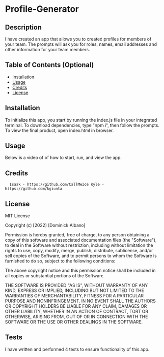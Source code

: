 # Profile-Generator

## Description

I have created an app that allows you to created profiles for members of your team.  The prompts will ask you for roles, names, email addresses and other information for your team members.

## Table of Contents (Optional)


- [Installation](#installation)
- [Usage](#usage)
- [Credits](#credits)
- [License](#license)

## Installation

To initialize this app, you start by running the index.js file in your integrated terminal.  To download dependencies, type "npm i", then follow the prompts. To view the final product, open index.html in browser.

## Usage

Below is a video of of how to start, run, and view the app. 



## Credits

      Isaak - https://github.com/CallMeIce Kyle - https://github.com/kgiunta    

## License

MIT License

Copyright (c) [2022] [Dominick Albano]

Permission is hereby granted, free of charge, to any person obtaining a copy
of this software and associated documentation files (the "Software"), to deal
in the Software without restriction, including without limitation the rights
to use, copy, modify, merge, publish, distribute, sublicense, and/or sell
copies of the Software, and to permit persons to whom the Software is
furnished to do so, subject to the following conditions:

The above copyright notice and this permission notice shall be included in all
copies or substantial portions of the Software.

THE SOFTWARE IS PROVIDED "AS IS", WITHOUT WARRANTY OF ANY KIND, EXPRESS OR
IMPLIED, INCLUDING BUT NOT LIMITED TO THE WARRANTIES OF MERCHANTABILITY,
FITNESS FOR A PARTICULAR PURPOSE AND NONINFRINGEMENT. IN NO EVENT SHALL THE
AUTHORS OR COPYRIGHT HOLDERS BE LIABLE FOR ANY CLAIM, DAMAGES OR OTHER
LIABILITY, WHETHER IN AN ACTION OF CONTRACT, TORT OR OTHERWISE, ARISING FROM,
OUT OF OR IN CONNECTION WITH THE SOFTWARE OR THE USE OR OTHER DEALINGS IN THE
SOFTWARE.

## Tests

I have written and performed 4 tests to ensure functionality of this app.